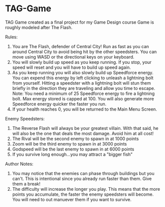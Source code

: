 # TAG-Game
TAG Game created as a final project for my Game Design course
Game is roughly modeled after The Flash.

Rules:

1) You are The Flash, defender of Central City! Run as fast as you can around Central City to avoid being hit by the other speedsters. You can move using WASD or the directional keys on your keyboard.
2) You will slowly build up speed as you keep running. If you stop, your speed will reset and you will have to build up speed again.
3) As you keep running you will also slowly build up Speedforce energy. You can expend this energy by left clicking to unleash a lightning bolt from yourself. Hitting a speedster with a lightning bolt will stun them briefly in the direction they are traveling and allow you time to escape. Note: You need a minimum of 25 Speedforce energy to fire a lightning bolt. Max energy stored is capped at 100. You will also generate more Speedforce energy quicker the faster you run.
4) If your health reaches 0, you will be returned to the Main Menu Screen.


Enemy Speedsters:

1) The Reverse Flash will always be your greatest villain. With that said, he will also be the one that deals the most damage. Avoid him at all cost!
2) The Rival will be the second enemy to spawn in at 1000 points
3) Zoom will be the third enemy to spawn in at 3000 points
4) Godspeed will be the last enemy to spawn in at 6000 points
5) If you survive long enough...you may attract a "bigger fish"

Author Notes: 
1) You may notice that the enemies can phase through buildings but you can't. This is intentional since you already run faster than them. Give them a break!
2) The difficulty will increase the longer you play. This means that the more points you accumulate, the faster the enemy speedsters will become. You will need to out manuever them if you want to survive.
